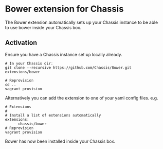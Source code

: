 # Bower extension for Chassis
The Bower extension automatically sets up your Chassis instance to be able to use bower inside your Chassis box.

## Activation
Ensure you have a Chassis instance set up locally already.

```
# In your Chassis dir:
git clone --recursive https://github.com/Chassis/Bower.git extensions/bower

# Reprovision
cd ..
vagrant provision
```

Alternatively you can add the extension to one of your yaml config files. e.g.
```
# Extensions
#
# Install a list of extensions automatically
extensions:
    - chassis/bower
# Reprovision
vagrant provision
```

Bower has now been installed inside your Chassis box.

